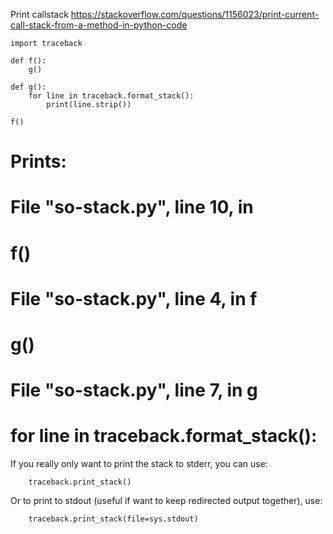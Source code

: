 Print callstack https://stackoverflow.com/questions/1156023/print-current-call-stack-from-a-method-in-python-code
    
    import traceback

    def f():
        g()

    def g():
        for line in traceback.format_stack():
            print(line.strip())

    f()

# Prints:
# File "so-stack.py", line 10, in <module>
#     f()
# File "so-stack.py", line 4, in f
#     g()
# File "so-stack.py", line 7, in g
#     for line in traceback.format_stack():
If you really only want to print the stack to stderr, you can use:

        traceback.print_stack()
    
Or to print to stdout (useful if want to keep redirected output together), use:

        traceback.print_stack(file=sys.stdout)
